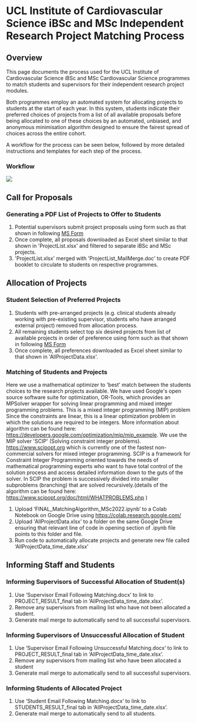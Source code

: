 # UCL Institute of Cardiovascular Science iBSc and MSc Independent Research Project Matching Process

## Overview

This page documents the process used for the UCL Institute of Cardiovascular Science iBSc and MSc Cardiovascular Science programmes to match students and supervisors for their independent research project modules. 

Both programmes employ an automated system for allocating projects to students at the start of each year. In this system, students indicate their preferred choices of projects from a list of all available proposals before being allocated to one of these choices by an automated, unbiased, and anonymous minimisation algorithm designed to ensure the fairest spread of choices across the entire cohort. 

A workflow for the process can be seen below, followed by more detailed instructions and templates for each step of the process.


### Workflow

<img src = "https://github.com/scottchiesa/Project_Matching_Algorithm/blob/patch-1/Flowcharts.jpeg">

## Call for Proposals
### Generating a PDF List of Projects to Offer to Students

1) Potential supervisors submit project proposals using form such as that shown in following [MS Form](https://forms.office.com/e/3XSMBR9YRP)
2) Once complete, all proposals downloaded as Excel sheet similar to that shown in 'ProjectList.xlsx' and filtered to separate iBSc and MSc projects.
3) 'ProjectList.xlsx' merged with 'ProjectList_MailMerge.doc' to create PDF booklet to circulate to students on respective programmes.

## Allocation of Projects
### Student Selection of Preferred Projects

1) Students with pre-arranged projects (e.g. clinical students already working with pre-existing supervisor, students who have arranged external project) removed from allocation process.
2) All remaining students select top six desired projects from list of available projects in order of preference using form such as that shown in following [MS Form](https://forms.office.com/e/EpW7UzMGwj)
3) Once complete, all preferences downloaded as Excel sheet similar to that shown in 'AllProjectData.xlsx'.

### Matching of Students and Projects

Here we use a mathematical optimizer to 'best' match between the students choices to the research projects available. We have used Google's open source software suite for optimization, OR-Tools, which provides an MPSolver wrapper for solving linear programming and mixed integer programming problems. This is a mixed integer programming (MIP) problem Since the constraints are linear, this is a linear optimization problem in which the solutions are required to be integers. More information about algorithm can be found here: https://developers.google.com/optimization/mip/mip_example. We use the MIP solver 'SCIP' (Solving constraint integer problems). https://www.scipopt.org which is currently one of the fastest non-commercial solvers for mixed integer programming. SCIP is a framework for Constraint Integer Programming oriented towards the needs of mathematical programming experts who want to have total control of the solution process and access detailed information down to the guts of the solver. In SCIP the problem is successively divided into smaller subproblems (branching) that are solved recursively.(details of the algorithm can be found here: https://www.scipopt.org/doc/html/WHATPROBLEMS.php )

1) Upload ‘FINAL_MatchingAlgorithm_MSc2022.ipynb’ to a Colab Notebook on Google Drive using https://colab.research.google.com/
2) Upload 'AllProjectData.xlsx' to a folder on the same Google Drive ensuring that relevant line of code in opening section of .ipynb file points to this folder and file.
3) Run code to automatically allocate projects and generate new file called ‘AllProjectData_time_date.xlsx’

## Informing Staff and Students
### Informing Supervisors of Successful Allocation of Student(s)

1) Use ‘Supervisor Email Following Matching.docx’ to link to PROJECT_RESULT_final tab in ‘AllProjectData_time_date.xlsx’. 
2) Remove any supervisors from mailing list who have not been allocated a student. 
3) Generate mail merge to automatically send to all successful supervisors. 

### Informing Supervisors of Unsuccessful Allocation of Student 

1) Use ‘Supervisor Email Following Unsuccessful Matching.docx’ to link to PROJECT_RESULT_final tab in ‘AllProjectData_time_date.xlsx’. 
2) Remove any supervisors from mailing list who have been allocated a student 
3) Generate mail merge to automatically send to all successful supervisors. 

### Informing Students of Allocated Project 

1) Use ‘Student Email Following Matching.docx’ to link to STUDENTS_RESULT_final tab in ‘AllProjectData_time_date.xlsx’. 
2) Generate mail merge to automatically send to all students. 
